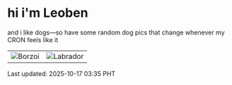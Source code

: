 # hi i'm Leoben

and i like dogs—so have some random dog pics that change whenever my CRON feels like it

|  |  |
|--------|----------|
| ![Borzoi](https://random-dog-vercel.vercel.app/api/random-borzoi?v=1760643319) | ![Labrador](https://random-dog-vercel.vercel.app/api/random-labrador?v=1760643319) |

Last updated: 2025-10-17 03:35 PHT
